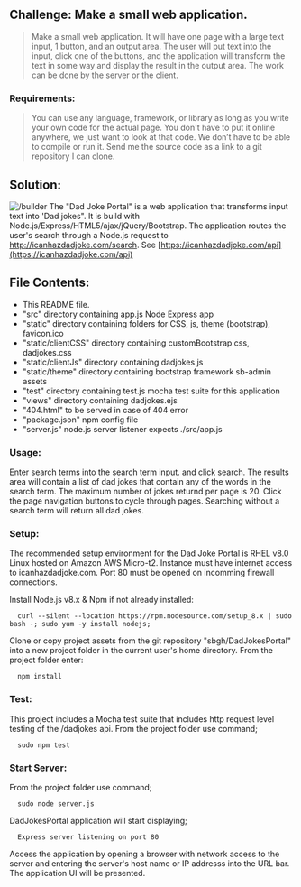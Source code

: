  
  
  ## Challenge: Make a small web application.
  
> Make a small web application. It will have one page with a large text input, 1 button, and an output area. The user will put text into the input, click one of the buttons, and the application will transform the text in some way and display the result in the output area. The work can be done by the server or the client.
  
  ### Requirements:
> You can use any language, framework, or library as long as you write your own code for the actual page.
     You don't have to put it online anywhere, we just want to look at that code. We don’t have to be able to compile or run it.
     Send me the source code as a link to a git repository I can clone.
   
   ## Solution:
   
   ![/builder](http://ezstack.systems/dadJokesScr.png "Dad Joke Portal") 
   The "Dad Joke Portal" is a web application that transforms input text into 'Dad jokes". It is build with Node.js/Express/HTML5/ajax/jQuery/Bootstrap.
   The application routes the user's search through a Node.js request to http://icanhazdadjoke.com/search. 
   See [https://icanhazdadjoke.com/api](https://icanhazdadjoke.com/api) 
   
   ## File Contents:
  * This README file.
  * "src" directory containing app.js Node Express app
  * "static" directory containing folders for CSS, js, theme (bootstrap), favicon.ico
  * "static/clientCSS" directory containing customBootstrap.css, dadjokes.css
  * "static/clientJs" directory containing dadjokes.js
  * "static/theme" directory containing bootstrap framework sb-admin assets 
  * "test" directory containing test.js mocha test suite for this application
  * "views" directory containing dadjokes.ejs
  * "404.html" to be served in case of 404 error
  * "package.json" npm config file
  * "server.js" node.js server listener expects ./src/app.js 
   
  
   ### Usage:
  Enter search terms into the search term input. and click search. The results area will contain a list of dad jokes that contain any of the words in the search term. The maximum number of jokes returnd per page is 20. 
  Click the page navigation buttons to cycle through pages. Searching without a search term will return all dad jokes.
  
   ### Setup: 
  
  The recommended setup environment for the Dad Joke Portal is RHEL v8.0 Linux hosted on Amazon AWS Micro-t2. 
  Instance must have internet access to icanhazdadjoke.com. Port 80 must be opened on incomming firewall connections.
  
  Install Node.js v8.x & Npm if not already installed:
  
      curl --silent --location https://rpm.nodesource.com/setup_8.x | sudo bash -; sudo yum -y install nodejs;
  
  Clone or copy project assets from the git repository "sbgh/DadJokesPortal" into a new project folder in the current user's home directory. From the project folder enter:
  
      npm install
      
  ### Test: 
   
  This project includes a Mocha test suite that includes http request level testing of the /dadjokes api. 
  From the project folder use command;
      
      sudo npm test   
  
  ### Start Server:
  
  From the project folder use command;
      
      sudo node server.js
      
 DadJokesPortal application will start displaying;
 
      Express server listening on port 80
      
 Access the application by opening a browser with network access to the server and entering the server's host name or IP addresss into the URL bar. The application UI will be presented.
      